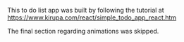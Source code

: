 This to do list app was built by following the tutorial at https://www.kirupa.com/react/simple_todo_app_react.htm

The final section regarding animations was skipped.
